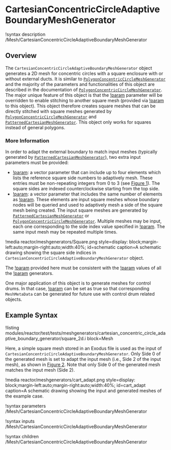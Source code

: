 # CartesianConcentricCircleAdaptiveBoundaryMeshGenerator

!syntax description /Mesh/CartesianConcentricCircleAdaptiveBoundaryMeshGenerator

## Overview

The `CartesianConcentricCircleAdaptiveBoundaryMeshGenerator` object generates a 2D mesh for concentric circles with a square enclosure with or without external ducts. It is similar to [`PolygonConcentricCircleMeshGenerator`](/PolygonConcentricCircleMeshGenerator.md) and the majority of the parameters and functionalities of this object are described in the documentation of [`PolygonConcentricCircleMeshGenerator`](/PolygonConcentricCircleMeshGenerator.md). The major unique feature of this object is that the [!param](/Mesh/CartesianConcentricCircleAdaptiveBoundaryMeshGenerator/num_sectors_per_side) parameter will be overridden to enable stitching to another square mesh (provided via [!param](/Mesh/CartesianConcentricCircleAdaptiveBoundaryMeshGenerator/meshes_to_adapt_to) to this object). This object therefore creates square meshes that can be directly stitched with square meshes generated by [`PolygonConcentricCircleMeshGenerator`](/PolygonConcentricCircleMeshGenerator.md) and [`PatternedCartesianMeshGenerator`](/PatternedCartesianMeshGenerator.md). This object only works for squares instead of general polygons.

### More Information

In order to adapt the external boundary to match input meshes (typically generated by [`PatternedCartesianMeshGenerator`](/PatternedCartesianMeshGenerator.md)), two extra input parameters must be provided:

- [!param](/Mesh/CartesianConcentricCircleAdaptiveBoundaryMeshGenerator/sides_to_adapt): a vector parameter that can include up to four elements which lists the reference square side numbers to adaptively mesh. These entries must be non-repeating integers from 0 to 3 (see [Figure 1](#schematic)). The square sides are indexed counterclockwise starting from the top side.
- [!param](/Mesh/CartesianConcentricCircleAdaptiveBoundaryMeshGenerator/meshes_to_adapt_to): a vector parameter that includes the same number of elements as [!param](/Mesh/CartesianConcentricCircleAdaptiveBoundaryMeshGenerator/sides_to_adapt). These elements are input square meshes whose boundary nodes will be queried and used to adaptively mesh a side of the square mesh being created. The input square meshes are generated by [`PatternedCartesianMeshGenerator`](/PatternedCartesianMeshGenerator.md) or [`PolygonConcentricCircleMeshGenerator`](/PolygonConcentricCircleMeshGenerator.md). Multiple meshes may be input, each one corresponding to the side index value specified in [!param](/Mesh/CartesianConcentricCircleAdaptiveBoundaryMeshGenerator/sides_to_adapt). The same input mesh may be repeated multiple times.

!media reactor/meshgenerators/Square.png
      style=display: block;margin-left:auto;margin-right:auto;width:40%;
      id=schematic
      caption=A schematic drawing showing the square side indices in `CartesianConcentricCircleAdaptiveBoundaryMeshGenerator` object.

The [!param](/Mesh/CartesianConcentricCircleAdaptiveBoundaryMeshGenerator/square_size) provided here must be consistent with the [!param](/Mesh/CartesianConcentricCircleAdaptiveBoundaryMeshGenerator/square_size) values of all the [!param](/Mesh/CartesianConcentricCircleAdaptiveBoundaryMeshGenerator/meshes_to_adapt_to) generators.

One major application of this object is to generate meshes for control drums. In that case, [!param](/Mesh/CartesianConcentricCircleAdaptiveBoundaryMeshGenerator/is_control_drum) can be set as true so that corresponding `MeshMetaData` can be generated for future use with control drum related objects.

## Example Syntax

!listing modules/reactor/test/tests/meshgenerators/cartesian_concentric_circle_adaptive_boundary_generator/square_2d.i block=Mesh

Here, a simple square mesh stored in an Exodus file is used as the input of `CartesianConcentricCircleAdaptiveBoundaryMeshGenerator`. Only Side 0 of the generated mesh is set to adapt the input mesh (i.e., Side 2 of the input mesh), as shown in [Figure 2](#cart_adapt). Note that only Side 0 of the generated mesh matches the input mesh (Side 2).

!media reactor/meshgenerators/cart_adapt.png
      style=display: block;margin-left:auto;margin-right:auto;width:40%;
      id=cart_adapt
      caption=A schematic drawing showing the input and generated meshes of the example case.

!syntax parameters /Mesh/CartesianConcentricCircleAdaptiveBoundaryMeshGenerator

!syntax inputs /Mesh/CartesianConcentricCircleAdaptiveBoundaryMeshGenerator

!syntax children /Mesh/CartesianConcentricCircleAdaptiveBoundaryMeshGenerator
